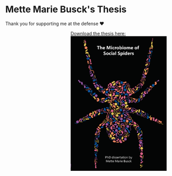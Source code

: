 # Mette Marie Busck's Thesis

Thank you for supporting me at the defense ❤️

<a href="./MMB_thesis.pdf" style="float: right">
  Download the thesis here:</br>
  <img src="cover.png" title="Thesis cover page" width = 300>
</a>
  

